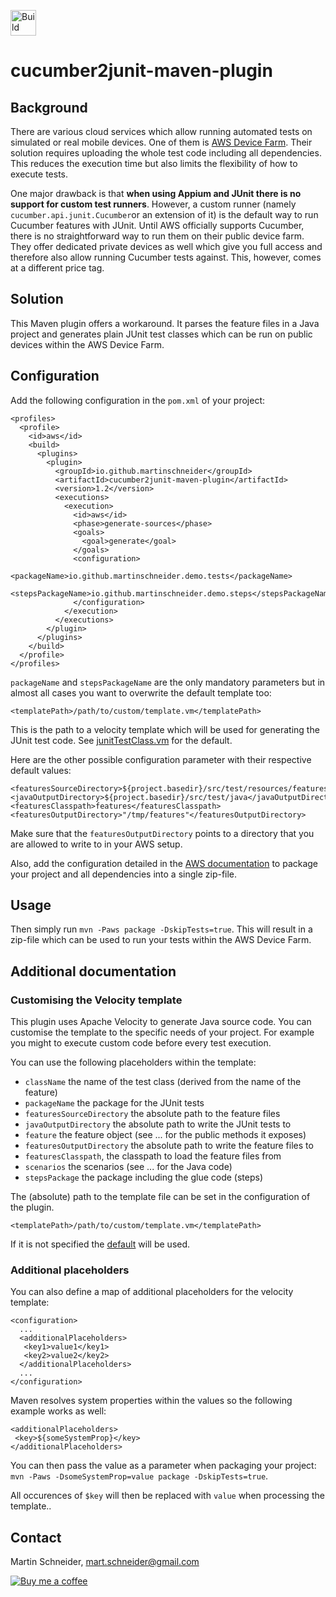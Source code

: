 [<img src="https://travis-ci.com/martinschneider/cucumber2junit-maven-plugin.svg?branch=master" height="41" alt="Build status"/>](https://travis-ci.com/martinschneider/cucumber2junit-maven-plugin)

# cucumber2junit-maven-plugin

## Background
There are various cloud services which allow running automated tests on simulated or real mobile devices. One of them is [AWS Device Farm](https://aws.amazon.com/device-farm/). Their solution requires uploading the whole test code including all dependencies. This reduces the execution time but also limits the flexibility of how to execute tests.

One major drawback is that **when using Appium and JUnit there is no support for custom test runners**. However, a custom runner (namely `cucumber.api.junit.Cucumber`or an extension of it) is the default way to run Cucumber features with JUnit. Until AWS officially supports Cucumber, there is no straightforward way to run them on their public device farm. They offer dedicated private devices as well which give you full access and therefore also allow running Cucumber tests against. This, however, comes at a different price tag.

## Solution
This Maven plugin offers a workaround. It parses the feature files in a Java project and generates plain JUnit test classes which can be run on public devices within the AWS Device Farm.

## Configuration

Add the following  configuration in the `pom.xml` of your project:

    <profiles>
      <profile>
        <id>aws</id>
        <build>
          <plugins> 
            <plugin>
              <groupId>io.github.martinschneider</groupId>
              <artifactId>cucumber2junit-maven-plugin</artifactId>
              <version>1.2</version>
              <executions>
                <execution>
                  <id>aws</id>
                  <phase>generate-sources</phase>
                  <goals>
                    <goal>generate</goal>
                  </goals>
                  <configuration>
                    <packageName>io.github.martinschneider.demo.tests</packageName>
                    <stepsPackageName>io.github.martinschneider.demo.steps</stepsPackageName>
                  </configuration>
                </execution>
              </executions>
            </plugin>
          </plugins>
        </build>
      </profile>
    </profiles>

`packageName` and `stepsPackageName` are the only mandatory parameters but in almost all cases you want to overwrite the default template too:

    <templatePath>/path/to/custom/template.vm</templatePath>

This is the path to a velocity template which will be used for generating the JUnit test code. See [junitTestClass.vm](src/main/resources/junitTestClass.vm) for the default.

Here are the other possible configuration parameter with their respective default values:

    <featuresSourceDirectory>${project.basedir}/src/test/resources/features</featuresSourceDirectory>
    <javaOutputDirectory>${project.basedir}/src/test/java</javaOutputDirectory>
    <featuresClasspath>features</featuresClasspath>
    <featuresOutputDirectory>"/tmp/features"</featuresOutputDirectory>

Make sure that the `featuresOutputDirectory` points to a directory that you are allowed to write to in your AWS setup.

Also, add the configuration detailed in the [AWS documentation](https://docs.aws.amazon.com/devicefarm/latest/developerguide/test-types-android-appium-java-junit.html#test-types-android-appium-java-junit-prepare) to package your project and all dependencies into a single zip-file.

## Usage
Then simply run `mvn -Paws package -DskipTests=true`. This will result in a zip-file which can be used to run your tests within the AWS Device Farm.

## Additional documentation
### Customising the Velocity template
This plugin uses Apache Velocity to generate Java source code. You can customise the template to the specific needs of your project. For example you might to execute custom code before every test execution.

You can use the following placeholders within the template:

* `className` the name of the test class (derived from the name of the feature)
* `packageName` the package for the JUnit tests
* `featuresSourceDirectory` the absolute path to the feature files
* `javaOutputDirectory` the absolute path to write the JUnit tests to
* `feature` the feature object (see ... for the public methods it exposes)
* `featuresOutputDirectory` the absolute path to write the feature files to
* `featuresClasspath`, the classpath to load the feature files from
* `scenarios` the scenarios (see ... for the Java code)
* `stepsPackage` the package including the glue code (steps)

The (absolute) path to the template file can be set in the configuration of the plugin.
 
    <templatePath>/path/to/custom/template.vm</templatePath>

If it is not specified the [default](src/main/resources/junitTestClass.vm) will be used.

### Additional placeholders
You can also define a map of additional placeholders for the velocity template:

    <configuration>
      ...
      <additionalPlaceholders>
       <key1>value1</key1>
       <key2>value2</key2>
      </additionalPlaceholders>
      ...
    </configuration>

Maven resolves system properties within the values so the following example works as well:

    <additionalPlaceholders>
     <key>${someSystemProp}</key>
    </additionalPlaceholders>

You can then pass the value as a parameter when packaging your project: `mvn -Paws -DsomeSystemProp=value package -DskipTests=true`.

All occurences of `$key` will then be replaced with `value` when processing the template..


## Contact
Martin Schneider, mart.schneider@gmail.com

[![Buy me a coffee](https://www.buymeacoffee.com/assets/img/guidelines/download-assets-1.svg)](https://www.buymeacoffee.com/mschneider)
